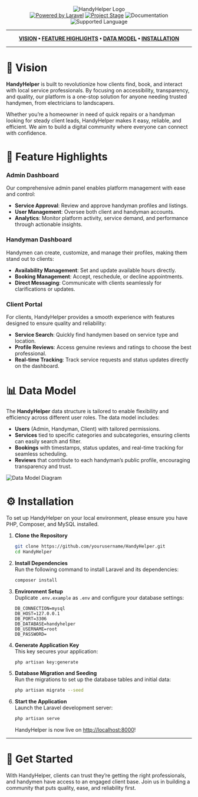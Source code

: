 <div align="center">

![HandyHelper Logo](./images/logo.png)  
[![Powered by Laravel](https://img.shields.io/badge/Framework-Laravel-FF2D20.svg)](https://laravel.com/)
[![Project Stage](https://img.shields.io/badge/Status-In%20Development-orange.svg)](https://github.com/yourusername/HandyHelper/commits/main)
![Documentation](https://img.shields.io/badge/Documentation-WIP-blue.svg)
![Supported Language](https://img.shields.io/badge/Language-English-green.svg)

</div>

---

<div align="center">

**[VISION](#-vision) •
[FEATURE HIGHLIGHTS](#-feature-highlights) •
[DATA MODEL](#-data-model) •
[INSTALLATION](#-installation)**

</div>

---

# 🌟 Vision

**HandyHelper** is built to revolutionize how clients find, book, and interact with local service professionals. By focusing on accessibility, transparency, and quality, our platform is a one-stop solution for anyone needing trusted handymen, from electricians to landscapers.

Whether you’re a homeowner in need of quick repairs or a handyman looking for steady client leads, HandyHelper makes it easy, reliable, and efficient. We aim to build a digital community where everyone can connect with confidence.

# 🚀 Feature Highlights

### Admin Dashboard

Our comprehensive admin panel enables platform management with ease and control:

-   **Service Approval**: Review and approve handyman profiles and listings.
-   **User Management**: Oversee both client and handyman accounts.
-   **Analytics**: Monitor platform activity, service demand, and performance through actionable insights.

### Handyman Dashboard

Handymen can create, customize, and manage their profiles, making them stand out to clients:

-   **Availability Management**: Set and update available hours directly.
-   **Booking Management**: Accept, reschedule, or decline appointments.
-   **Direct Messaging**: Communicate with clients seamlessly for clarifications or updates.

### Client Portal

For clients, HandyHelper provides a smooth experience with features designed to ensure quality and reliability:

-   **Service Search**: Quickly find handymen based on service type and location.
-   **Profile Reviews**: Access genuine reviews and ratings to choose the best professional.
-   **Real-time Tracking**: Track service requests and status updates directly on the dashboard.

# 📊 Data Model

The **HandyHelper** data structure is tailored to enable flexibility and efficiency across different user roles. The data model includes:

-   **Users** (Admin, Handyman, Client) with tailored permissions.
-   **Services** tied to specific categories and subcategories, ensuring clients can easily search and filter.
-   **Bookings** with timestamps, status updates, and real-time tracking for seamless scheduling.
-   **Reviews** that contribute to each handyman’s public profile, encouraging transparency and trust.

![Data Model Diagram](./images/data_model.png)

# ⚙️ Installation

To set up HandyHelper on your local environment, please ensure you have PHP, Composer, and MySQL installed.

1. **Clone the Repository**

    ```bash
    git clone https://github.com/yourusername/HandyHelper.git
    cd HandyHelper

    ```

2. **Install Dependencies**  
   Run the following command to install Laravel and its dependencies:

    ```bash
    composer install
    ```

3. **Environment Setup**  
   Duplicate `.env.example` as `.env` and configure your database settings:

    ```plaintext
    DB_CONNECTION=mysql
    DB_HOST=127.0.0.1
    DB_PORT=3306
    DB_DATABASE=handyhelper
    DB_USERNAME=root
    DB_PASSWORD=
    ```

4. **Generate Application Key**  
   This key secures your application:

    ```bash
    php artisan key:generate
    ```

5. **Database Migration and Seeding**  
   Run the migrations to set up the database tables and initial data:

    ```bash
    php artisan migrate --seed
    ```

6. **Start the Application**  
   Launch the Laravel development server:

    ```bash
    php artisan serve
    ```

    HandyHelper is now live on [http://localhost:8000](http://localhost:8000)!

---

# 🎉 Get Started

With HandyHelper, clients can trust they’re getting the right professionals, and handymen have access to an engaged client base. Join us in building a community that puts quality, ease, and reliability first.
